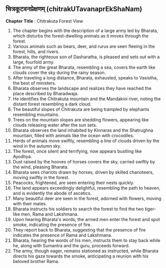 ## चित्रकूटवनप्रेक्षणम् (chitrakUTavanaprEkShaNam)

**Chapter Title** : Chitrakuta Forest View

1. The chapter begins with the description of a large army led by Bharata, which disturbs the forest-dwelling animals as it moves through the forest.
2. Various animals such as bears, deer, and rurus are seen fleeing in the forest, hills, and rivers.
3. Bharata, the righteous son of Dasharatha, is pleased and sets out with a large, fourfold army.
4. The army of the great Bharata, resembling a sea, covers the earth like clouds cover the sky during the rainy season.
5. After traveling a long distance, Bharata, exhausted, speaks to Vasistha, the best of ministers.
6. Bharata observes the landscape and realizes they have reached the place described by Bharadwaja.
7. He identifies the Chitrakuta mountain and the Mandakini river, noting the distant forest resembling a dark cloud.
8. The beautiful slopes of Chitrakuta are being trampled by elephants resembling mountains.
9. Trees on the mountain slopes are shedding flowers, appearing like clouds releasing water after the sun sets.
10. Bharata observes the land inhabited by Kinnaras and the Shatrughna mountain, filled with animals like the ocean with crocodiles.
11. Herds of animals move swiftly, resembling a line of clouds driven by the wind in the autumn sky.
12. The forest, once silent and terrifying, now appears bustling like Ayodhya.
13. Dust raised by the hooves of horses covers the sky, carried swiftly by the wind, pleasing Bharata.
14. Bharata sees chariots drawn by horses, driven by skilled charioteers, moving swiftly in the forest.
15. Peacocks, frightened, are seen entering their nests quickly.
16. The land appears exceedingly delightful, resembling the path to heaven, and is evidently the abode of ascetics.
17. Many beautiful deer are seen in the forest, adorned with flowers, moving with their mates.
18. Bharata instructs his soldiers to search the forest to find the two tiger-like men, Rama and Lakshmana.
19. Upon hearing Bharata's words, the armed men enter the forest and spot smoke, indicating the presence of fire.
20. They report back to Bharata, suggesting that the presence of fire indicates the presence of Rama and Lakshmana.
21. Bharata, hearing the words of his men, instructs them to stay back while he, along with Sumantra and the guru, proceeds forward.
22. The army, though eager, remains stationed as instructed, while Bharata directs his gaze towards the smoke, anticipating a reunion with his beloved brother Rama.
